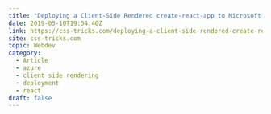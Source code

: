```yaml
---
title: "Deploying a Client-Side Rendered create-react-app to Microsoft Azure"
date: 2019-05-10T19:54:40Z
link: https://css-tricks.com/deploying-a-client-side-rendered-create-react-app-to-microsoft-azure/?utm_medium=RSS&utm_source=hune
site: css-tricks.com
topic: Webdev
category:
  - Article
  - azure
  - client side rendering
  - deployment
  - react
draft: false
---
```

